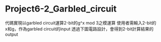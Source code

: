 # Project6-2_Garbled_circuit
代碼實現以garbled circuit運算2-bit的g^x mod 3之模運算
使用者需輸入2-bit的x和g，作為garbled circuit的input
透過下圖電路設計，會得到2-bit計算結果的output
